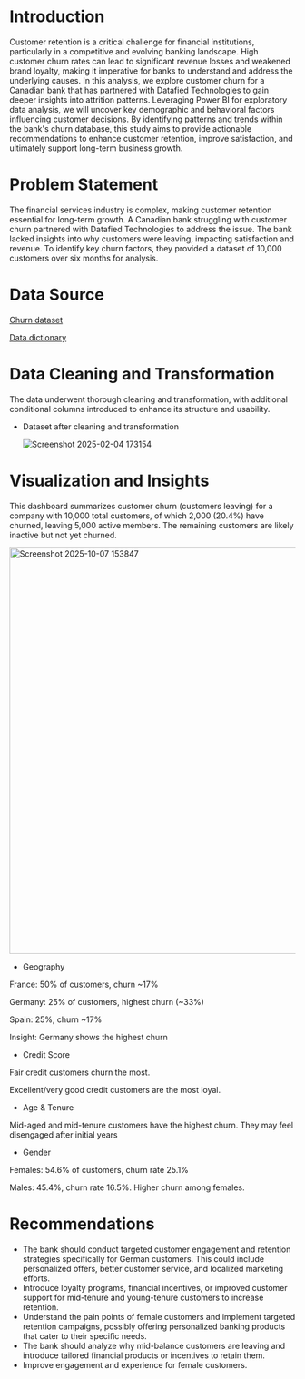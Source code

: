 # Introduction 
Customer retention is a critical challenge for financial institutions, particularly in a competitive and evolving banking landscape. High customer churn rates can lead to significant revenue losses and weakened brand loyalty, making it imperative for banks to understand and address the underlying causes. In this analysis, we explore customer churn for a Canadian bank that has partnered with Datafied Technologies to gain deeper insights into attrition patterns. Leveraging Power BI for exploratory data analysis, we will uncover key demographic and behavioral factors influencing customer decisions. By identifying patterns and trends within the bank's churn database, this study aims to provide actionable recommendations to enhance customer retention, improve satisfaction, and ultimately support long-term business growth.


# Problem Statement
The financial services industry is complex, making customer retention essential for long-term growth. A Canadian bank struggling with customer churn partnered with Datafied Technologies to address the issue. The bank lacked insights into why customers were leaving, impacting satisfaction and revenue. To identify key churn factors, they provided a dataset of 10,000 customers over six months for analysis.

# Data Source 
[Churn dataset](https://docs.google.com/spreadsheets/d/1uaklnnc7yeQFgHBR4cP9w91QJcUypdRZWud-MMk8FQM/edit?usp=sharing)

[Data dictionary](https://docs.google.com/document/d/1LujgftXUBdd7fEscYFml0meJq6xdREsph_pw--PRMeU/edit?usp=sharing)

# Data Cleaning and Transformation
The data underwent thorough cleaning and transformation, with additional conditional columns introduced to enhance its structure and usability.
- Dataset after cleaning and transformation

  ![Screenshot 2025-02-04 173154](https://github.com/user-attachments/assets/a8c2f015-902e-40fc-9f6e-69e19e9896c1)

# Visualization and Insights
This dashboard summarizes customer churn (customers leaving) for a company with 10,000 total customers, of which 2,000 (20.4%) have churned, leaving 5,000 active members. The remaining customers are likely inactive but not yet churned.

<img width="1265" height="716" alt="Screenshot 2025-10-07 153847" src="https://github.com/user-attachments/assets/08aaace4-c5bc-44ef-b5da-39a0ea81aca4" />

- Geography

France: 50% of customers, churn ~17%

Germany: 25% of customers, highest churn (~33%)

Spain: 25%, churn ~17%

Insight: Germany shows the highest churn

- Credit Score

Fair credit customers churn the most.

Excellent/very good credit customers are the most loyal.

- Age & Tenure

Mid-aged and mid-tenure customers have the highest churn. They may feel disengaged after initial years

- Gender

Females: 54.6% of customers, churn rate 25.1%

Males: 45.4%, churn rate 16.5%. Higher churn among females.



# Recommendations
- The bank should conduct targeted customer engagement and retention strategies specifically for German customers. This could include personalized offers, better customer service, and localized marketing efforts.
-  Introduce loyalty programs, financial incentives, or improved customer support for mid-tenure and young-tenure customers to increase retention.
-  Understand the pain points of female customers and implement targeted retention campaigns, possibly offering personalized banking products that cater to their specific needs.
- The bank should analyze why mid-balance customers are leaving and introduce tailored financial products or incentives to retain them.
- Improve engagement and experience for female customers. 




